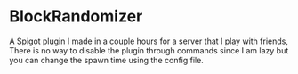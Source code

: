 # BlockRandomizer
A Spigot plugin I made in a couple hours for a server that I play with friends, There is no way to disable the plugin through commands since I am lazy but you can change the spawn time using the config file.
